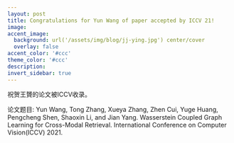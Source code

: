 ```yaml
---
layout: post
title: Congratulations for Yun Wang of paper accepted by ICCV 21!
image:
accent_image:
  background: url('/assets/img/blog/jj-ying.jpg') center/cover
  overlay: false
accent_color: '#ccc'
theme_color: '#ccc'
description:
invert_sidebar: true
---
```


祝贺王贇的论文被ICCV收录。

论文题目: Yun Wang, Tong Zhang, Xueya Zhang, Zhen Cui, Yuge Huang, Pengcheng Shen, Shaoxin Li, and Jian Yang. Wasserstein Coupled Graph Learning for Cross-Modal Retrieval. International Conference on Computer Vision(ICCV) 2021.
